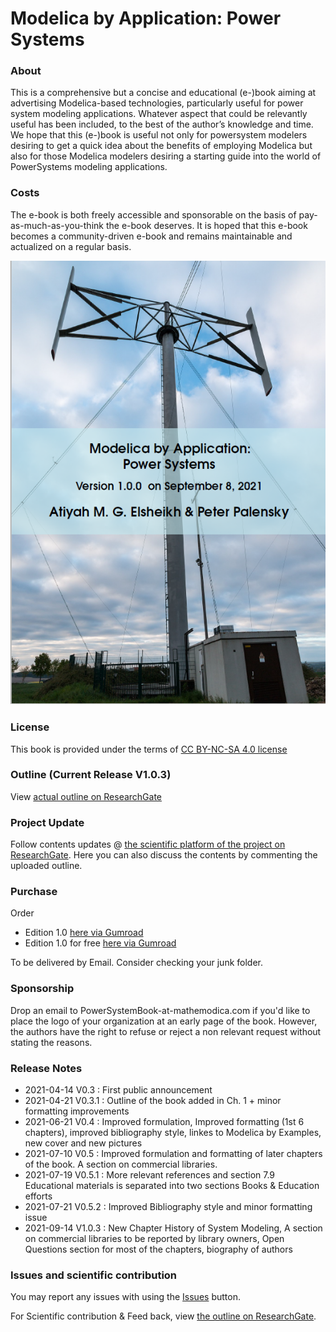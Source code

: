 # Modelica by Application: Power Systems 

### About 

This is a comprehensive but a concise and educational (e-)book aiming at advertising Modelica-based technologies, particularly useful for power system modeling applications. Whatever aspect that could be relevantly useful has been included,  to the best of the author’s knowledge and time.  We hope that this (e-)book is useful not only for powersystem modelers desiring to get a quick idea about the benefits of employing Modelica but also for those Modelica modelers desiring a starting guide into the world of PowerSystems modeling applications.

### Costs 

The e-book is both freely accessible and sponsorable on the basis of pay-as-much-as-you-think the e-book deserves. It is hoped that this e-book becomes a community-driven e-book and remains maintainable and actualized on a regular basis. 

![Cover](MPSCoverActual.png)

### License 

This book is provided under the terms of [CC BY-NC-SA 4.0 license](https://creativecommons.org/licenses/by-nc-sa/4.0/)

### Outline (Current Release V1.0.3)

View [actual outline on ResearchGate](https://www.researchgate.net/publication/353340102_Book_Outline_Modelica_by_Application_Power_Systems)

### Project Update 

Follow contents updates @ [the scientific platform of the project on ResearchGate](https://www.researchgate.net/project/Book-Modelica-By-Application-Power-Systems). Here you can also discuss the contents by commenting the uploaded outline.

### Purchase

Order 
- Edition 1.0 [here via Gumroad](https://gum.co/mathemodica-powsys)
- Edition 1.0 for free [here via Gumroad](https://gum.co/mathemodica-powsys-free) 

To be delivered by Email. Consider checking your junk folder.

### Sponsorship 

Drop an email to PowerSystemBook-at-mathemodica.com if you'd like to place the logo of your organization at an early page of the book. However, the authors have the right to refuse or reject a non relevant request without stating the reasons. 

### Release Notes 

- 2021-04-14 V0.3   : First public announcement 
- 2021-04-21 V0.3.1 : Outline of the book added in Ch. 1 + minor formatting improvements  
- 2021-06-21 V0.4   : Improved formulation, Improved formatting (1st 6 chapters), improved bibliography style, linkes to Modelica by Examples, new cover and new pictures  
- 2021-07-10 V0.5   : Improved formulation and formatting of later chapters of the book. A section on commercial libraries. 
- 2021-07-19 V0.5.1 : More relevant references and section 7.9 Educational materials is separated into two sections Books & Education efforts  
- 2021-07-21 V0.5.2 : Improved Bibliography style and minor formatting issue
- 2021-09-14 V1.0.3 : New Chapter History of System Modeling, A section on commercial libraries to be reported by library owners, Open Questions section for most of the chapters, biography of authors

### Issues and scientific contribution

You may report any issues with using the [Issues](https://github.com/Mathemodica/ModelicaPowerSystemBook/issues) button.

For Scientific contribution & Feed back, view [the outline on ResearchGate](https://www.researchgate.net/publication/353340102_Book_Outline_Modelica_by_Application_Power_Systems).
